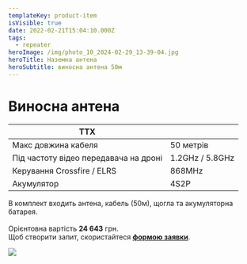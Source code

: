 ```yaml
---
templateKey: product-item
isVisible: true
date: 2022-02-21T15:04:10.000Z
tags:
  - repeater
heroImage: /img/photo_10_2024-02-29_13-39-04.jpg
heroTitle: Наземна антена
heroSubtitle: виносна антена 50м
---
```

# Виносна антена

| ТТХ                                   |                 |
| ------------------------------------- | --------------- |
| Макс довжина кабеля                   | 50 метрів       |
| Під частоту відео передавача на дроні | 1.2GHz / 5.8GHz |
| Керування Crossfire / ELRS            | 8﻿68MHz         |
| Акумулятор                            | 4S2P            |

В комплект входить антена, кабель (50м), щогла та акумуляторна батарея.  \
\
Орієнтовна вартість **24 643** грн. \
Щоб створити запит, скористайтеся <a href="https://docs.google.com/forms/d/e/1FAIpQLSflTILqQ9CENT9xGsnn4Ke6l-D-2m2yaclV2jH2pzXmjGk51w/viewform" target="_blank" rel="noopener noreferrer">**формою заявки**</a>.

![](/img/photo_6_2024-02-29_13-39-04.jpg)